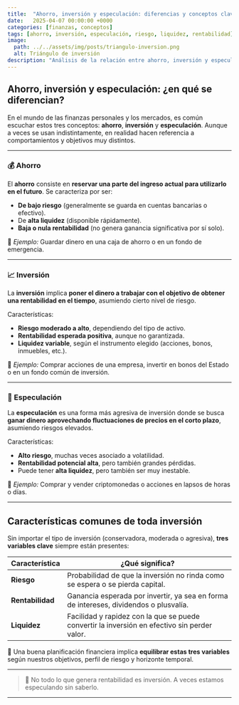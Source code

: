 ```yaml
---
title:  "Ahorro, inversión y especulación: diferencias y conceptos clave"
date:   2025-04-07 00:00:00 +0000
categories: [finanzas, conceptos]
tags: [ahorro, inversión, especulación, riesgo, liquidez, rentabilidad]
image:
  path: ../../assets/img/posts/triangulo-inversion.png
  alt: Triángulo de inversión
description: "Análisis de la relación entre ahorro, inversión y especulación en la economía."
---
```


## Ahorro, inversión y especulación: ¿en qué se diferencian?

En el mundo de las finanzas personales y los mercados, es común escuchar estos tres conceptos: **ahorro**, **inversión** y **especulación**. Aunque a veces se usan indistintamente, en realidad hacen referencia a comportamientos y objetivos muy distintos.

---

### 💰 Ahorro

El **ahorro** consiste en **reservar una parte del ingreso actual para utilizarlo en el futuro**. Se caracteriza por ser:

- **De bajo riesgo** (generalmente se guarda en cuentas bancarias o efectivo).
- De **alta liquidez** (disponible rápidamente).
- **Baja o nula rentabilidad** (no genera ganancia significativa por sí solo).

📌 *Ejemplo:* Guardar dinero en una caja de ahorro o en un fondo de emergencia.

---

### 📈 Inversión

La **inversión** implica **poner el dinero a trabajar con el objetivo de obtener una rentabilidad en el tiempo**, asumiendo cierto nivel de riesgo.

Características:

- **Riesgo moderado a alto**, dependiendo del tipo de activo.
- **Rentabilidad esperada positiva**, aunque no garantizada.
- **Liquidez variable**, según el instrumento elegido (acciones, bonos, inmuebles, etc.).

📌 *Ejemplo:* Comprar acciones de una empresa, invertir en bonos del Estado o en un fondo común de inversión.

---

### 🎲 Especulación

La **especulación** es una forma más agresiva de inversión donde se busca **ganar dinero aprovechando fluctuaciones de precios en el corto plazo**, asumiendo riesgos elevados.

Características:

- **Alto riesgo**, muchas veces asociado a volatilidad.
- **Rentabilidad potencial alta**, pero también grandes pérdidas.
- Puede tener **alta liquidez**, pero también ser muy inestable.

📌 *Ejemplo:* Comprar y vender criptomonedas o acciones en lapsos de horas o días.

---

## Características comunes de toda inversión

Sin importar el tipo de inversión (conservadora, moderada o agresiva), **tres variables clave** siempre están presentes:

| Característica   | ¿Qué significa?                                                                              |
| ---------------- | -------------------------------------------------------------------------------------------- |
| **Riesgo**       | Probabilidad de que la inversión no rinda como se espera o se pierda capital.                |
| **Rentabilidad** | Ganancia esperada por invertir, ya sea en forma de intereses, dividendos o plusvalía.        |
| **Liquidez**     | Facilidad y rapidez con la que se puede convertir la inversión en efectivo sin perder valor. |

🎯 Una buena planificación financiera implica **equilibrar estas tres variables** según nuestros objetivos, perfil de riesgo y horizonte temporal.

---

> 📌 No todo lo que genera rentabilidad es inversión. A veces estamos especulando sin saberlo.

---


